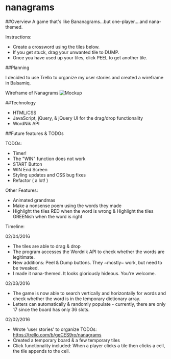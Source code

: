 # nanagrams

##Overview
A game that's like Bananagrams...but one-player....and nana-themed.

Instructions:
* Create a crossword using the tiles below.
* If you get stuck, drag your unwanted tile to DUMP.
* Once you have used up your tiles, click PEEL to get another tile.

##Planning

I decided to use Trello to organize my user stories and created a wireframe in Balsamiq.

Wireframe of Nanagrams
![Mockup](http://s16.postimg.org/6h4lvru1x/nanagrams_mockup.png)

##Technology

* HTML/CSS
* JavaScript, jQuery, & jQuery UI for the drag/drop functionality
* WordNik API

##Future features & TODOs

TODOs:
* Timer!
* The "WIN" function does not work
* START Button
* WIN End Screen
* Styling updates and CSS bug fixes
* Refactor ( a lot! )

Other Features:
* Animated grandmas
* Make a nonsense poem using the words they made
* Highlight the tiles RED when the word is wrong & Highlight the tiles GREENish when the word is right

Timeline:

02/04/2016

* The tiles are able to drag & drop
* The program accesses the Wordnik API to check whether the words are legitimate.
* New additions: Peel & Dump buttons. They ~mostly~ work, but need to be tweaked.
* I made it nana-themed. It looks gloriously hideous. You're welcome.


02/03/2016

* The game is now able to search vertically and horizontally for words and check whether the word is in the temporary dictionary array.
* Letters can automatically & randomly populate - currently, there are only 17 since the board has only 36 slots.

02/02/2016

* Wrote 'user stories' to organize TODOs: https://trello.com/b/geCES9ro/nanagrams
* Created a temporary board & a few temporary tiles
* Click functionality included: When a player clicks a tile then clicks a cell, the tile appends to the cell.
